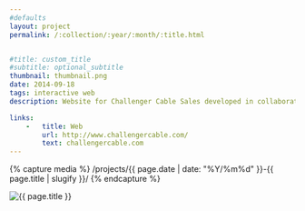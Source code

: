 ```yaml
---
#defaults
layout: project
permalink: /:collection/:year/:month/:title.html


#title: custom_title
#subtitle: optional_subtitle
thumbnail: thumbnail.png
date: 2014-09-18
tags: interactive web
description: Website for Challenger Cable Sales developed in collaboration with <a href="http://babcockdesign.net" target="_blank">Chris Babcock.</a> CCS manufactures power and cabling equipment for the telecommunications industry.

links:
    -   title: Web
        url: http://www.challengercable.com/
        text: challengercable.com
---
```


<!-- set project media path -->
{% capture media %}
    /projects/{{ page.date | date: "%Y/%m%d" }}-{{ page.title | slugify }}/
{% endcapture %}
<!-- end -->

<!-- media -->
<img class="span8" src="{{ site.data.global_assets.placeholder }}" data-original="{{media|strip}}ccs.png" alt="{{ page.title }}">
